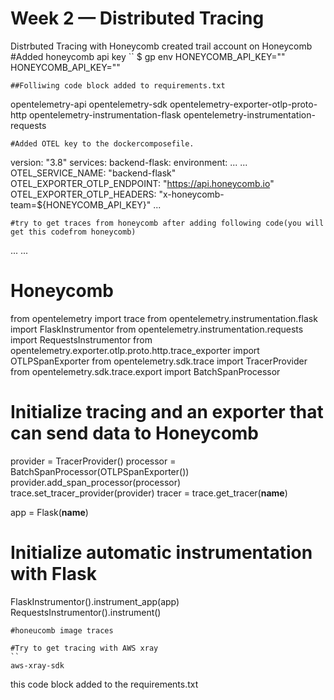 # Week 2 — Distributed Tracing
Distrbuted Tracing with Honeycomb
created trail account on Honeycomb
#Added honeycomb api key
``
$ gp env HONEYCOMB_API_KEY="<API Key>"
HONEYCOMB_API_KEY="<API Key>"
```
##Folliwing code block added to requirements.txt
```
opentelemetry-api 
opentelemetry-sdk 
opentelemetry-exporter-otlp-proto-http 
opentelemetry-instrumentation-flask 
opentelemetry-instrumentation-requests
```
#Added OTEL key to the dockercomposefile.
```
version: "3.8"
services:
    backend-flask:
        environment:
            ...
            ...
            OTEL_SERVICE_NAME: "backend-flask"
            OTEL_EXPORTER_OTLP_ENDPOINT: "https://api.honeycomb.io"
            OTEL_EXPORTER_OTLP_HEADERS: "x-honeycomb-team=${HONEYCOMB_API_KEY}"
    ...
```
#try to get traces from honeycomb after adding following code(you will get this codefrom honeycomb)
```
...
...

# Honeycomb
from opentelemetry import trace
from opentelemetry.instrumentation.flask import FlaskInstrumentor
from opentelemetry.instrumentation.requests import RequestsInstrumentor
from opentelemetry.exporter.otlp.proto.http.trace_exporter import OTLPSpanExporter
from opentelemetry.sdk.trace import TracerProvider
from opentelemetry.sdk.trace.export import BatchSpanProcessor

# Initialize tracing and an exporter that can send data to Honeycomb
provider = TracerProvider()
processor = BatchSpanProcessor(OTLPSpanExporter())
provider.add_span_processor(processor)
trace.set_tracer_provider(provider)
tracer = trace.get_tracer(__name__)


app = Flask(__name__)

# Initialize automatic instrumentation with Flask
FlaskInstrumentor().instrument_app(app)
RequestsInstrumentor().instrument()
```
#honeucomb image traces

#Try to get tracing with AWS xray
``
aws-xray-sdk
```
this code block added to the requirements.txt
